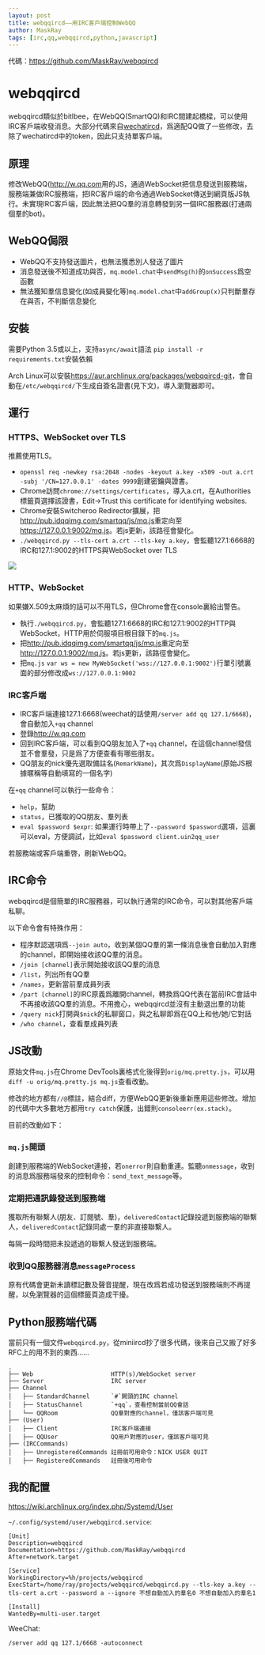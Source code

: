 ```yaml
---
layout: post
title: webqqircd——用IRC客戶端控制WebQQ
author: MaskRay
tags: [irc,qq,webqqircd,python,javascript]
---
```


代碼：<https://github.com/MaskRay/webqqircd>

<!-- more -->

# webqqircd

webqqircd類似於bitlbee，在WebQQ(SmartQQ)和IRC間建起橋樑，可以使用IRC客戶端收發消息。大部分代碼來自[wechatircd](https://github.com/MaskRay/wechatircd)，爲適配QQ做了一些修改，去除了wechatircd中的token，因此只支持單客戶端。

## 原理

修改WebQQ(<http://w.qq.com>用的JS，通過WebSocket把信息發送到服務端，服務端兼做IRC服務端，把IRC客戶端的命令通過WebSocket傳送到網頁版JS執行。未實現IRC客戶端，因此無法把QQ羣的消息轉發到另一個IRC服務器(打通兩個羣的bot)。

## WebQQ侷限

- WebQQ不支持發送圖片，也無法獲悉別人發送了圖片
- 消息發送後不知道成功與否，`mq.model.chat`中`sendMsg(h)`的`onSuccess`爲空函數
- 無法獲知羣信息變化(如成員變化等)`mq.model.chat`中`addGroup(x)`只判斷羣存在與否，不判斷信息變化

## 安裝

需要Python 3.5或以上，支持`async/await`語法
`pip install -r requirements.txt`安裝依賴

Arch Linux可以安裝<https://aur.archlinux.org/packages/webqqircd-git>，會自動在`/etc/webqqircd/`下生成自簽名證書(見下文)，導入瀏覽器即可。

## 運行

### HTTPS、WebSocket over TLS

推薦使用TLS。

- `openssl req -newkey rsa:2048 -nodes -keyout a.key -x509 -out a.crt -subj '/CN=127.0.0.1' -dates 9999`創建密鑰與證書。
- Chrome訪問`chrome://settings/certificates`，導入a.crt，在Authorities標籤頁選擇該證書，Edit->Trust this certificate for identifying websites.
- Chrome安裝Switcheroo Redirector擴展，把<http://pub.idqqimg.com/smartqq/js/mq.js>重定向至<https://127.0.0.1:9002/mq.js>。若js更新，該路徑會變化。
- `./webqqircd.py --tls-cert a.crt --tls-key a.key`，會監聽127.1:6668的IRC和127.1:9002的HTTPS與WebSocket over TLS

![](https://maskray.me/static/2016-04-11-webqqircd/demo.jpg)

### HTTP、WebSocket

如果嫌X.509太麻煩的話可以不用TLS，但Chrome會在console裏給出警告。

- 執行`./webqqircd.py`，會監聽127.1:6668的IRC和127.1:9002的HTTP與WebSocket，HTTP用於伺服項目根目錄下的`mq.js`。
- 把<http://pub.idqqimg.com/smartqq/js/mq.js>重定向至<http://127.0.0.1:9002/mq.js>。若js更新，該路徑會變化。
- 把`mq.js` `var ws = new MyWebSocket('wss://127.0.0.1:9002')`行單引號裏面的部分修改成`ws://127.0.0.1:9002`

### IRC客戶端

- IRC客戶端連接127.1:6668(weechat的話使用`/server add qq 127.1/6668`)，會自動加入`+qq` channel
- 登錄<http://w.qq.com>
- 回到IRC客戶端，可以看到QQ朋友加入了`+qq` channel，在這個channel發信並不會羣發，只是爲了方便查看有哪些朋友。
- QQ朋友的nick優先選取備註名(`RemarkName`)，其次爲`DisplayName`(原始JS根據暱稱等自動填寫的一個名字)

在`+qq` channel可以執行一些命令：

- `help`，幫助
- `status`，已獲取的QQ朋友、羣列表
- `eval $password $expr`: 如果運行時帶上了`--password $password`選項，這裏可以eval，方便調試，比如`eval $password client.uin2qq_user`

若服務端或客戶端重啓，刷新WebQQ。

## IRC命令

webqqircd是個簡單的IRC服務器，可以執行通常的IRC命令，可以對其他客戶端私聊。

以下命令會有特殊作用：

- 程序默認選項爲`--join auto`，收到某個QQ羣的第一條消息後會自動加入對應的channel，即開始接收該QQ羣的消息。
- `/join [channel]`表示開始接收該QQ羣的消息
- `/list`，列出所有QQ羣
- `/names`，更新當前羣成員列表
- `/part [channel]`的IRC原義爲離開channel，轉換爲QQ代表在當前IRC會話中不再接收該QQ羣的消息。不用擔心，webqqircd並沒有主動退出羣的功能
- `/query nick`打開與`$nick`的私聊窗口，與之私聊即爲在QQ上和他/她/它對話
- `/who channel`，查看羣成員列表

## JS改動

原始文件`mq.js`在Chrome DevTools裏格式化後得到`orig/mq.pretty.js`，可以用`diff -u orig/mq.pretty.js mq.js`查看改動。

修改的地方都有`//@`標註，結合diff，方便WebQQ更新後重新應用這些修改。增加的代碼中大多數地方都用`try catch`保護，出錯則`consoleerr(ex.stack)`。

目前的改動如下：

### `mq.js`開頭

創建到服務端的WebSocket連接，若`onerror`則自動重連。監聽`onmessage`，收到的消息爲服務端發來的控制命令：`send_text_message`等。

### 定期把通訊錄發送到服務端

獲取所有聯繫人(朋友、訂閱號、羣)，`deliveredContact`記錄投遞到服務端的聯繫人，`deliveredContact`記錄同處一羣的非直接聯繫人。

每隔一段時間把未投遞過的聯繫人發送到服務端。

### 收到QQ服務器消息`messageProcess`

原有代碼會更新未讀標記數及聲音提醒，現在改爲若成功發送到服務端則不再提醒，以免瀏覽器的這個標籤頁造成干擾。

## Python服務端代碼

當前只有一個文件`webqqircd.py`，從miniircd抄了很多代碼，後來自己又搬了好多RFC上的用不到的東西……

```
.
├── Web                      HTTP(s)/WebSocket server
├── Server                   IRC server
├── Channel
│   ├── StandardChannel      `#`開頭的IRC channel
│   ├── StatusChannel        `+qq`，查看控制當前QQ會話
│   └── QQRoom               QQ羣對應的channel，僅該客戶端可見
├── (User)
│   ├── Client               IRC客戶端連接
│   ├── QQUser               QQ用戶對應的user，僅該客戶端可見
├── (IRCCommands)
│   ├── UnregisteredCommands 註冊前可用命令：NICK USER QUIT
│   ├── RegisteredCommands   註冊後可用命令
```

## 我的配置

<https://wiki.archlinux.org/index.php/Systemd/User>

`~/.config/systemd/user/webqqircd.service`:
```
[Unit]
Description=webqqircd
Documentation=https://github.com/MaskRay/webqqircd
After=network.target

[Service]
WorkingDirectory=%h/projects/webqqircd
ExecStart=/home/ray/projects/webqqircd/webqqircd.py --tls-key a.key --tls-cert a.crt --password a --ignore 不想自動加入的羣名0 不想自動加入的羣名1

[Install]
WantedBy=multi-user.target
```

WeeChat:
```
/server add qq 127.1/6668 -autoconnect
```
